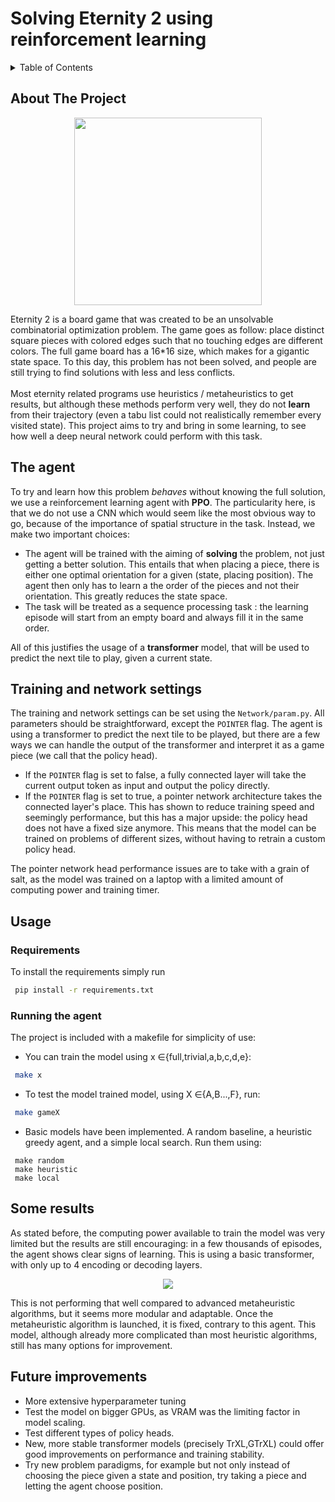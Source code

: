 <a name="readme-top"></a>

# Solving Eternity 2 using reinforcement learning



<!-- TABLE OF CONTENTS -->
<details>
  <summary>Table of Contents</summary>
  <ol>
    <li><a href="#about-the-project">About The Project</a></li>
    <li><a href="#the-agent">The agent</a></li>
    <li><a href="#usage">Usage</a></li>
    <li><a href="#some-results">Results</a></li>
    <li><a href="#future-improvements">Future Improvements</a></li>
  </ol>
</details>



<!-- ABOUT THE PROJECT -->
## About The Project
<p align="center">
  <img width="300" src=https://github.com/mt-clemente/Avalam-DQN-Agent/assets/92925667/75bb1238-5308-42d5-b057-9476b70dadc2
 />
</p>

Eternity 2 is a board game that was created to be an unsolvable combinatorial 
optimization problem. The game goes as follow: place distinct square pieces with colored edges such that no touching edges are different colors. The full game board has a 16*16 size, which makes for a gigantic state space. To this day, this problem 
has not been solved, and people are still trying to find solutions with 
less and less conflicts.\
\
Most eternity related programs use heuristics / metaheuristics to get
results, but although these methods perform very well, they do not 
**learn** from their trajectory (even a tabu list could not realistically
remember every visited state). This project aims to try and  bring in some
learning, to see how well a deep neural network could perform with this task.


## The agent

To try and learn how this problem *behaves* without knowing the full 
solution, we use a reinforcement learning agent with **PPO**. The
particularity here, is that we do not use a CNN which would seem like
the most obvious way to go, because of the importance of spatial
structure in the task. Instead, we make two important choices:
 * The agent will be trained with the aiming of **solving** the problem,
 not just getting a better solution. This entails that when placing a piece, there is either one optimal orientation for a given (state, placing position). The agent then only has to learn a the order of the pieces and not their orientation. This greatly reduces the state space.
 * The task will be treated as a sequence processing task : the learning
 episode will start from an empty board and always fill it in the same order.

All of this justifies the usage of a **transformer** model, that will be 
used to predict the next tile to play, given a current state.


<!-- USAGE EXAMPLES -->
## Training and network settings
The training and network settings can be set using the 
`Network/param.py`. All parameters should be straightforward, except the
`POINTER` flag. The agent is using a transformer to predict the next tile to be played,
but there are a few ways we can handle the output of the transformer and interpret it
as a game piece (we call that the policy head). 
 * If the `POINTER` flag is set to false, a fully connected layer will take the current output token as input and output the policy directly.
 * If the `POINTER` flag is set to true, a pointer network architecture takes the connected layer's place. This has shown to reduce training speed and seemingly
 performance, but this has a major upside: the policy head does not have a fixed size
 anymore. This means that the model can be trained on problems of different sizes, without
 having to retrain a custom policy head.

The pointer network head performance issues are to take with a grain of salt, as the model
was trained on a laptop with a limited amount of computing power and training timer.

<!-- USAGE EXAMPLES -->
## Usage

### Requirements
To install the requirements simply run

  ```sh
   pip install -r requirements.txt
  ```

### Running the agent
The project is included with a makefile for simplicity of use:
 * You can train the model using x $\in${full,trivial,a,b,c,d,e}:
  ```sh
   make x
  ```

 * To test the model trained model, using X $\in${A,B...,F}, run:
  ```sh
   make gameX
  ```
 
 * Basic models have been implemented. A random baseline, a heuristic
 greedy agent, and a simple local search. Run them using:
  ```
   make random
   make heuristic
   make local
  ```
 

## Some results
As stated before, the computing power available to train the model was very limited
but the results are still encouraging: in a few thousands of episodes, the agent shows
clear signs of learning. This is using a basic transformer, with only up to 4 encoding
or decoding layers. 


<p align="center">
  <img src=results_rlco.png />
</p>

This is not performing that well compared to advanced metaheuristic algorithms, but it
seems more modular and adaptable. Once the metaheuristic algorithm is launched, it is
fixed, contrary to this agent. This model, although already more complicated than most
heuristic algorithms, still has many options for improvement.


<!-- ROADMAP -->
## Future improvements

- More extensive hyperparameter tuning
- Test the model on bigger GPUs, as VRAM was the limiting factor in model scaling.
- Test different types of policy heads.
- New, more stable transformer models (precisely TrXL,GTrXL) could offer good improvements
  on performance and training stability.
- Try new problem paradigms, for example but not only instead of choosing the piece given
a state and position, try taking a piece and letting the agent choose position.
